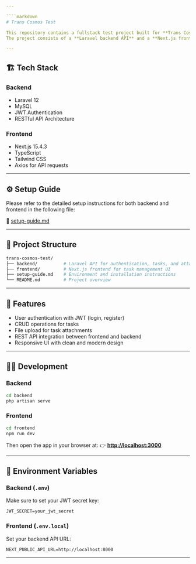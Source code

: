 ```yaml
---

````markdown
# Trans Cosmos Test

This repository contains a fullstack test project built for **Trans Cosmos**.  
The project consists of a **Laravel backend API** and a **Next.js frontend** for task management, including authentication and file attachments.

---
```


## 🏗️ Tech Stack

### Backend

- Laravel 12
- MySQL
- JWT Authentication
- RESTful API Architecture

### Frontend

- Next.js 15.4.3
- TypeScript
- Tailwind CSS
- Axios for API requests

---

## ⚙️ Setup Guide

Please refer to the detailed setup instructions for both backend and frontend in the following file:

📄 [setup-guide.md](./setup-guide.md)

---

## 📁 Project Structure

```bash
trans-cosmos-test/
├── backend/          # Laravel API for authentication, tasks, and attachments
├── frontend/         # Next.js frontend for task management UI
├── setup-guide.md    # Environment and installation instructions
└── README.md         # Project overview
```

---

## 🚀 Features

- User authentication with JWT (login, register)
- CRUD operations for tasks
- File upload for task attachments
- REST API integration between frontend and backend
- Responsive UI with clean and modern design

---

## 🧑‍💻 Development

### Backend

```bash
cd backend
php artisan serve
```

### Frontend

```bash
cd frontend
npm run dev
```

Then open the app in your browser at:
👉 **[http://localhost:3000](http://localhost:3000)**

---

## 🪪 Environment Variables

### Backend (`.env`)

Make sure to set your JWT secret key:

```env
JWT_SECRET=your_jwt_secret
```

### Frontend (`.env.local`)

Set your backend API URL:

```env
NEXT_PUBLIC_API_URL=http://localhost:8000
```

---
